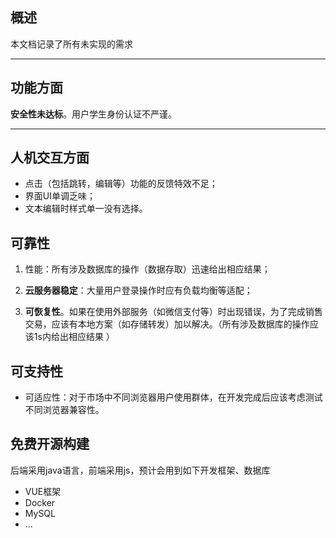 ## 概述

本文档记录了所有未实现的需求

---

## 功能方面

**安全性未达标**。用户学生身份认证不严谨。

---

## 人机交互方面

   + 点击（包括跳转，编辑等）功能的反馈特效不足；
   + 界面UI单调乏味；
   + 文本编辑时样式单一没有选择。


## 可靠性
1. 性能：所有涉及数据库的操作（数据存取）迅速给出相应结果； 

2. **云服务器稳定**：大量用户登录操作时应有负载均衡等适配；
3. **可恢复性**。如果在使用外部服务（如微信支付等）时出现错误，为了完成销售交易，应该有本地方案（如存储转发）加以解决。（所有涉及数据库的操作应该1s内给出相应结果 ）

## 可支持性

- 可适应性：对于市场中不同浏览器用户使用群体，在开发完成后应该考虑测试不同浏览器兼容性。

## 免费开源构建

后端采用java语言，前端采用js，预计会用到如下开发框架、数据库

- VUE框架
- Docker
- MySQL
- ...